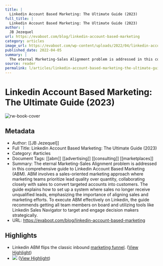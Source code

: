 ```yaml
---
title: |
  Linkedin Account Based Marketing: The Ultimate Guide (2023)
full_title: |
  Linkedin Account Based Marketing: The Ultimate Guide (2023)
author: |
  JB Jezequel
url: https://evaboot.com/blog/linkedin-account-based-marketing
category: articles
image_url: https://evaboot.com/wp-content/uploads/2022/04/linkedin-account-based-marketing.png
published_date: 2022-04-05
summary: |
  The eternal Marketing-Sales Alignment problem is addressed in this comprehensive guide to Linkedin Account Based Marketing (ABM). ABM involves a sales-oriented marketing approach where marketing teams prioritize lead quality over quantity, collaborating closely with sales to convert targeted accounts into customers. The guide explains how to set up a system where sales no longer receive unqualified leads, emphasizing the importance of aligning sales and marketing efforts. To execute ABM effectively on Linkedin, the guide recommends getting all team members on board and utilizing tools like Linkedin Sales Navigator to target and engage decision makers strategically.
source: reader
permalink: l/articles/linkedin-account-based-marketing-the-ultimate-guide-2023
---
```

# Linkedin Account Based Marketing: The Ultimate Guide (2023)

![rw-book-cover](https://evaboot.com/wp-content/uploads/2022/04/linkedin-account-based-marketing.png)

## Metadata
- Author: [[JB Jezequel]]
- Full Title: Linkedin Account Based Marketing: The Ultimate Guide (2023)
- Category: #articles
- Document Tags: [[abm]] [[advertising]] [[consulting]] [[marketplaces]] 
- Summary: The eternal Marketing-Sales Alignment problem is addressed in this comprehensive guide to Linkedin Account Based Marketing (ABM). ABM involves a sales-oriented marketing approach where marketing teams prioritize lead quality over quantity, collaborating closely with sales to convert targeted accounts into customers. The guide explains how to set up a system where sales no longer receive unqualified leads, emphasizing the importance of aligning sales and marketing efforts. To execute ABM effectively on Linkedin, the guide recommends getting all team members on board and utilizing tools like Linkedin Sales Navigator to target and engage decision makers strategically.
- URL: https://evaboot.com/blog/linkedin-account-based-marketing

## Highlights
- Linkedin ABM flips the classic inbound [marketing funnel](https://attrock.com/blog/clickfunnels-alternatives/). ([View Highlight](https://read.readwise.io/read/01hqb9r9efjwf4hrpeyk9bwkyk))
- ![](https://evaboot.com/wp-content/uploads/2022/04/upload-file-to-outreach-tool.png) ([View Highlight](https://read.readwise.io/read/01hqba24z9a6gy1x7fdjmpe0qn))


